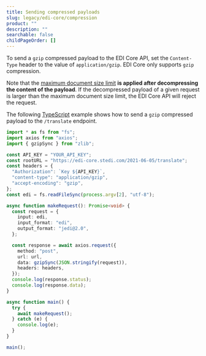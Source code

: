 ```yaml
---
title: Sending compressed payloads
slug: legacy/edi-core/compression
product: ""
description: ""
searchable: false
childPageOrder: []
---
```


To send a `gzip` compressed payload to the EDI Core API, set the `Content-Type` header to the value of `application/gzip`. EDI Core only supports `gzip` compression.

Note that the [maximum document size limit][core-limits] **is applied after decompressing the content of the payload**. If the decompressed payload of a given request is larger than the maximum document size limit, the EDI Core API will reject the request.

The following [TypeScript][typescript] example shows how to send a `gzip` compressed payload to the `/translate` endpoint.

```ts
import * as fs from "fs";
import axios from "axios";
import { gzipSync } from "zlib";

const API_KEY = "YOUR_API_KEY";
const rootURL = "https://edi-core.stedi.com/2021-06-05/translate";
const headers = {
  "Authorization": `Key ${API_KEY}`,
  "content-type": "application/gzip",
  "accept-encoding": "gzip",
};
const edi = fs.readFileSync(process.argv[2], "utf-8");

async function makeRequest(): Promise<void> {
  const request = {
    input: edi,
    input_format: "edi",
    output_format: "jedi@2.0",
  };

  const response = await axios.request({
    method: "post",
    url: url,
    data: gzipSync(JSON.stringify(request)),
    headers: headers,
  });
  console.log(response.status);
  console.log(response.data);
}

async function main() {
  try {
    await makeRequest();
  } catch (e) {
    console.log(e);
  }
}

main();
```

[core-limits]: https://www.stedi.com/docs/edi-core/limits
[typescript]: https://www.typescriptlang.org/
